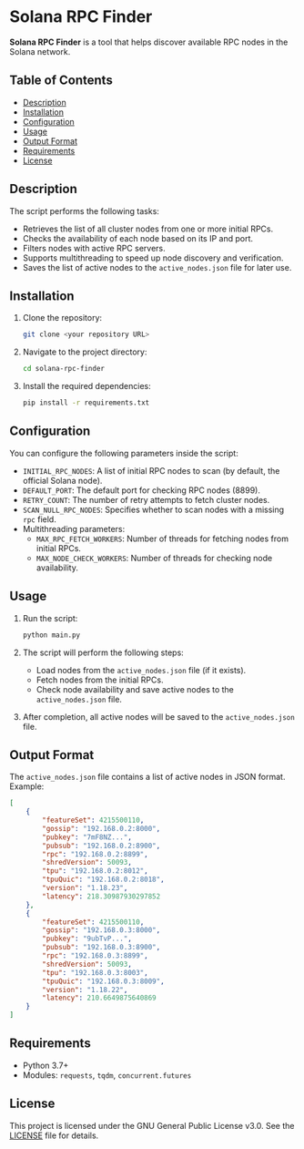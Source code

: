 # Solana RPC Finder

**Solana RPC Finder** is a tool that helps discover available RPC nodes in the Solana network.

## Table of Contents
- [Description](#description)
- [Installation](#installation)
- [Configuration](#configuration)
- [Usage](#usage)
- [Output Format](#output-format)
- [Requirements](#requirements)
- [License](#license)

## Description

The script performs the following tasks:
- Retrieves the list of all cluster nodes from one or more initial RPCs.
- Checks the availability of each node based on its IP and port.
- Filters nodes with active RPC servers.
- Supports multithreading to speed up node discovery and verification.
- Saves the list of active nodes to the `active_nodes.json` file for later use.

## Installation

1. Clone the repository:
   ```bash
   git clone <your repository URL>
   ```

2. Navigate to the project directory:
   ```bash
   cd solana-rpc-finder
   ```

3. Install the required dependencies:
   ```bash
   pip install -r requirements.txt
   ```

## Configuration

You can configure the following parameters inside the script:

- `INITIAL_RPC_NODES`: A list of initial RPC nodes to scan (by default, the official Solana node).
- `DEFAULT_PORT`: The default port for checking RPC nodes (8899).
- `RETRY_COUNT`: The number of retry attempts to fetch cluster nodes.
- `SCAN_NULL_RPC_NODES`: Specifies whether to scan nodes with a missing `rpc` field.
- Multithreading parameters:
  - `MAX_RPC_FETCH_WORKERS`: Number of threads for fetching nodes from initial RPCs.
  - `MAX_NODE_CHECK_WORKERS`: Number of threads for checking node availability.

## Usage

1. Run the script:

   ```bash
   python main.py
   ```

2. The script will perform the following steps:
   - Load nodes from the `active_nodes.json` file (if it exists).
   - Fetch nodes from the initial RPCs.
   - Check node availability and save active nodes to the `active_nodes.json` file.

3. After completion, all active nodes will be saved to the `active_nodes.json` file.

## Output Format

The `active_nodes.json` file contains a list of active nodes in JSON format. Example:

```json
[
    {
        "featureSet": 4215500110,
        "gossip": "192.168.0.2:8000",
        "pubkey": "7mF8NZ...",
        "pubsub": "192.168.0.2:8900",
        "rpc": "192.168.0.2:8899",
        "shredVersion": 50093,
        "tpu": "192.168.0.2:8012",
        "tpuQuic": "192.168.0.2:8018",
        "version": "1.18.23",
        "latency": 218.30987930297852
    },
    {
        "featureSet": 4215500110,
        "gossip": "192.168.0.3:8000",
        "pubkey": "9ubTvP...",
        "pubsub": "192.168.0.3:8900",
        "rpc": "192.168.0.3:8899",
        "shredVersion": 50093,
        "tpu": "192.168.0.3:8003",
        "tpuQuic": "192.168.0.3:8009",
        "version": "1.18.22",
        "latency": 210.6649875640869
    }
]
```

## Requirements

- Python 3.7+
- Modules: `requests`, `tqdm`, `concurrent.futures`

## License

This project is licensed under the GNU General Public License v3.0. See the [LICENSE](LICENSE) file for details.
